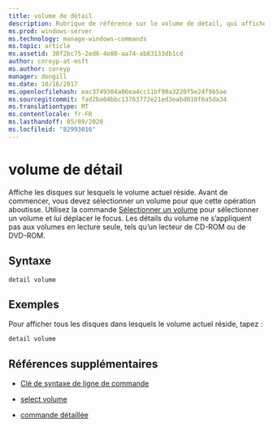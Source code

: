 ```yaml
---
title: volume de détail
description: Rubrique de référence sur le volume de détail, qui affiche les disques sur lesquels le volume actuel réside.
ms.prod: windows-server
ms.technology: manage-windows-commands
ms.topic: article
ms.assetid: 38f2bc75-2ed6-4e80-aa74-ab83133db1cd
author: coreyp-at-msft
ms.author: coreyp
manager: dongill
ms.date: 10/16/2017
ms.openlocfilehash: eac3749304a06ea4cc11bf90a3220f5e24f9b5ae
ms.sourcegitcommit: fad2ba64bbc13763772e21ed3eabd010f6a5da34
ms.translationtype: MT
ms.contentlocale: fr-FR
ms.lasthandoff: 05/09/2020
ms.locfileid: "82993016"
---
```

# <a name="detail-volume"></a>volume de détail

Affiche les disques sur lesquels le volume actuel réside. Avant de commencer, vous devez sélectionner un volume pour que cette opération aboutisse. Utilisez la commande [Sélectionner un volume](select-volume.md) pour sélectionner un volume et lui déplacer le focus. Les détails du volume ne s’appliquent pas aux volumes en lecture seule, tels qu’un lecteur de CD-ROM ou de DVD-ROM.

## <a name="syntax"></a>Syntaxe

```
detail volume
```

## <a name="examples"></a>Exemples

Pour afficher tous les disques dans lesquels le volume actuel réside, tapez :

```
detail volume
```

## <a name="additional-references"></a>Références supplémentaires

- [Clé de syntaxe de ligne de commande](command-line-syntax-key.md)

- [select volume](select-volume.md)

- [commande détaillée](detail.md)